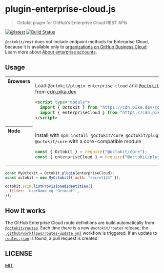 # plugin-enterprise-cloud.js

> Octokit plugin for GitHub’s Enterprise Cloud REST APIs

[![@latest](https://img.shields.io/npm/v/@octokit/plugin-enterprise-cloud.svg)](https://www.npmjs.com/package/@octokit/plugin-enterprise-cloud)
[![Build Status](https://github.com/octokit/plugin-enterprise-cloud.js/workflows/Test/badge.svg)](https://github.com/octokit/plugin-enterprise-cloud.js/actions?workflow=Test)


`@octokit/rest` does not include endpoint methods for Enterprise Cloud, because it is available only to [organizations on GitHub Business Cloud](https://help.github.com/articles/organization-billing-plans/#business-plan). Learn more about [About enterprise accounts](https://help.github.com/en/github/setting-up-and-managing-your-enterprise-account/about-enterprise-accounts).

## Usage

<table>
<tbody valign=top align=left>
<tr><th>
Browsers
</th><td width=100%>

Load `@octokit/plugin-enterprise-cloud` and [`@octokit/core`](https://github.com/octokit/core.js) (or core-compatible module) directly from [cdn.pika.dev](https://cdn.pika.dev)

```html
<script type="module">
  import { Octokit } from "https://cdn.pika.dev/@octokit/core";
  import { enterpriseCloud } from "https://cdn.pika.dev/@octokit/plugin-enterprise-cloud";
</script>
```

</td></tr>
<tr><th>
Node
</th><td>

Install with `npm install @octokit/core @octokit/plugin-enterprise-cloud`. Optionally replace `@octokit/core` with a core-compatible module

```js
const { Octokit } = require("@octokit/core");
const { enterpriseCloud } = require("@octokit/plugin-enterprise-cloud");
```

</td></tr>
</tbody>
</table>

```js
const MyOctokit = Octokit.plugin(enterpriseCloud);
const octokit = new MyOctokit({ auth: "secret123" });

octokit.scim.listProvisionedIdentities({
  filter: 'userName eq "Octocat"',
});
```

## How it works

The GitHub Enterprise Cloud route definitions are build automatically from [`@octokit/routes`](https://github.com/octokit/routes). Each time there is a new `@octokit/routes` release, the [`.github/workflows/routes-update.yml`](.github/workflows/routes-update.yml) workflow is triggered. If an update to [`routes.json`](routes.json) is found, a pull request is created.

## LICENSE

[MIT](LICENSE)

